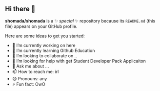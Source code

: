 ## Hi there 👋

**shomada/shomada** is a ✨ _special_ ✨ repository because its `README.md` (this file) appears on your GitHub profile.

Here are some ideas to get you started:

- 🔭 I’m currently working on here
- 🌱 I’m currently learning Github Education
- 👯 I’m looking to collaborate on ..
- 🤔 I’m looking for help with get Student Developer Pack Applicaiton
- 💬 Ask me about ...
- 📫 How to reach me: irl
- 😄 Pronouns: any
- ⚡ Fun fact: OwO
